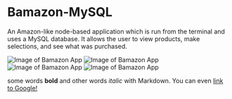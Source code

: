 # Bamazon-MySQL

An Amazon-like node-based application which is run from the terminal and uses a MySQL database. It allows the user to view products, make selections, and see what was purchased.

![Image of Bamazon App](screenshots/Bamazaon1.png)
![Image of Bamazon App](screenshots/Bamazaon2.png)
![Image of Bamazon App](screenshots/Bamazaon3.png)
![Image of Bamazon App](screenshots/Bamazaon4.png)

some words **bold** and other words *italic* with Markdown. You can even [link to Google!](http://google.com)